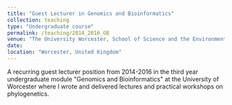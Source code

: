 ```yaml
---
title: "Guest Lecturer in Genomics and Bioinformatics"
collection: teaching
type: "Undergraduate course"
permalink: /teaching/2014_2016_GB
venue: "The University Worcester, School of Science and the Environment"
date: 
location: "Worcester, United Kingdom"
---
```


A recurring guest lecturer position from 2014-2016 in the third year undergraduate module "Genomics and Bioinformatics" at the University of Worcester where I wrote and delivered lectures and practical workshops on phylogenetics.

